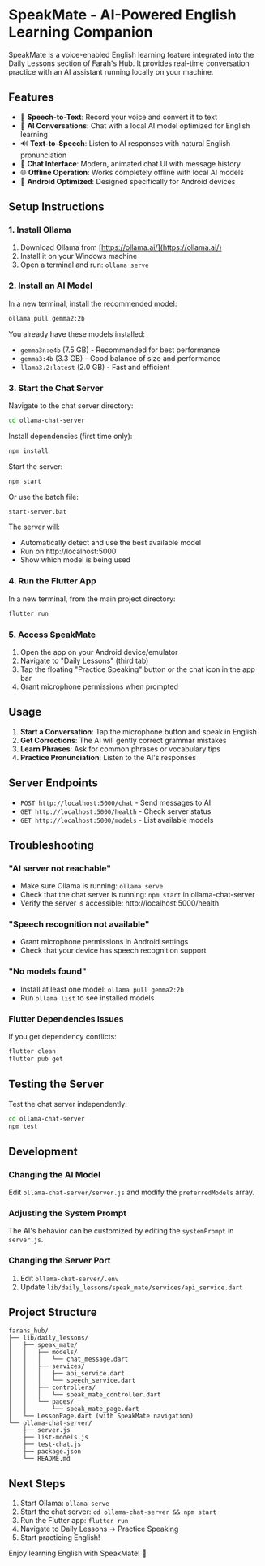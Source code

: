 # SpeakMate - AI-Powered English Learning Companion

SpeakMate is a voice-enabled English learning feature integrated into the Daily Lessons section of Farah's Hub. It provides real-time conversation practice with an AI assistant running locally on your machine.

## Features

- 🎤 **Speech-to-Text**: Record your voice and convert it to text
- 🤖 **AI Conversations**: Chat with a local AI model optimized for English learning
- 🔊 **Text-to-Speech**: Listen to AI responses with natural English pronunciation
- 💬 **Chat Interface**: Modern, animated chat UI with message history
- 🌐 **Offline Operation**: Works completely offline with local AI models
- 📱 **Android Optimized**: Designed specifically for Android devices

## Setup Instructions

### 1. Install Ollama

1. Download Ollama from [https://ollama.ai/](https://ollama.ai/)
2. Install it on your Windows machine
3. Open a terminal and run: `ollama serve`

### 2. Install an AI Model

In a new terminal, install the recommended model:
```bash
ollama pull gemma2:2b
```

You already have these models installed:
- `gemma3n:e4b` (7.5 GB) - Recommended for best performance
- `gemma3:4b` (3.3 GB) - Good balance of size and performance
- `llama3.2:latest` (2.0 GB) - Fast and efficient

### 3. Start the Chat Server

Navigate to the chat server directory:
```bash
cd ollama-chat-server
```

Install dependencies (first time only):
```bash
npm install
```

Start the server:
```bash
npm start
```

Or use the batch file:
```bash
start-server.bat
```

The server will:
- Automatically detect and use the best available model
- Run on http://localhost:5000
- Show which model is being used

### 4. Run the Flutter App

In a new terminal, from the main project directory:
```bash
flutter run
```

### 5. Access SpeakMate

1. Open the app on your Android device/emulator
2. Navigate to "Daily Lessons" (third tab)
3. Tap the floating "Practice Speaking" button or the chat icon in the app bar
4. Grant microphone permissions when prompted

## Usage

1. **Start a Conversation**: Tap the microphone button and speak in English
2. **Get Corrections**: The AI will gently correct grammar mistakes
3. **Learn Phrases**: Ask for common phrases or vocabulary tips
4. **Practice Pronunciation**: Listen to the AI's responses

## Server Endpoints

- `POST http://localhost:5000/chat` - Send messages to AI
- `GET http://localhost:5000/health` - Check server status
- `GET http://localhost:5000/models` - List available models

## Troubleshooting

### "AI server not reachable"
- Make sure Ollama is running: `ollama serve`
- Check that the chat server is running: `npm start` in ollama-chat-server
- Verify the server is accessible: http://localhost:5000/health

### "Speech recognition not available"
- Grant microphone permissions in Android settings
- Check that your device has speech recognition support

### "No models found"
- Install at least one model: `ollama pull gemma2:2b`
- Run `ollama list` to see installed models

### Flutter Dependencies Issues
If you get dependency conflicts:
```bash
flutter clean
flutter pub get
```

## Testing the Server

Test the chat server independently:
```bash
cd ollama-chat-server
npm test
```

## Development

### Changing the AI Model
Edit `ollama-chat-server/server.js` and modify the `preferredModels` array.

### Adjusting the System Prompt
The AI's behavior can be customized by editing the `systemPrompt` in `server.js`.

### Changing the Server Port
1. Edit `ollama-chat-server/.env`
2. Update `lib/daily_lessons/speak_mate/services/api_service.dart`

## Project Structure

```
farahs_hub/
├── lib/daily_lessons/
│   ├── speak_mate/
│   │   ├── models/
│   │   │   └── chat_message.dart
│   │   ├── services/
│   │   │   ├── api_service.dart
│   │   │   └── speech_service.dart
│   │   ├── controllers/
│   │   │   └── speak_mate_controller.dart
│   │   └── pages/
│   │       └── speak_mate_page.dart
│   └── LessonPage.dart (with SpeakMate navigation)
└── ollama-chat-server/
    ├── server.js
    ├── list-models.js
    ├── test-chat.js
    ├── package.json
    └── README.md
```

## Next Steps

1. Start Ollama: `ollama serve`
2. Start the chat server: `cd ollama-chat-server && npm start`
3. Run the Flutter app: `flutter run`
4. Navigate to Daily Lessons → Practice Speaking
5. Start practicing English!

Enjoy learning English with SpeakMate! 🎉
